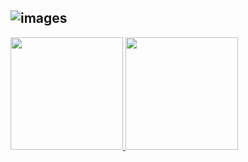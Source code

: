![images](https://github.com/gustavoguanabara/git-github/assets/120515204/27619a82-d7ff-47d3-9020-31539a0c377d)
---
<div>
  <a href="https://github.com/GenissonEmilio">
  <img height="180em" src="https://github-readme-stats.vercel.app/api?username=GenissonEmilio&show_icons=true&theme=onedark&include_all_commits=true&count_private=true/">
  <img height="180em" src= "https://github-readme-stats.vercel.app/api/top-langs/?username=GenissonEmilio&layout=compact&langs_count=16&theme=onedark">
</div>
